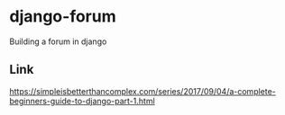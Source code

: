 # django-forum
Building a forum in django


## Link
https://simpleisbetterthancomplex.com/series/2017/09/04/a-complete-beginners-guide-to-django-part-1.html